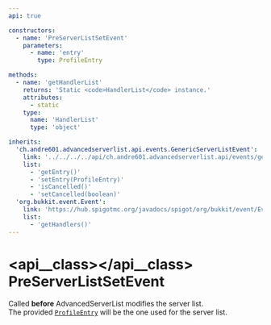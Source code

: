 ```yaml
---
api: true

constructors:
  - name: 'PreServerListSetEvent'
    parameters:
      - name: 'entry'
        type: ProfileEntry

methods:
  - name: 'getHandlerList'
    returns: 'Static <code>HandlerList</code> instance.'
    attributes:
      - static
    type:
      name: 'HandlerList'
      type: 'object'

inherits:
  'ch.andre601.advancedserverlist.api.events.GenericServerListEvent':
    link: '../../../../api/ch.andre601.advancedserverlist.api/events/genericserverlistevent/'
    list:
      - 'getEntry()'
      - 'setEntry(ProfileEntry)'
      - 'isCancelled()'
      - 'setCancelled(boolean)'
  'org.bukkit.event.Event':
    link: 'https://hub.spigotmc.org/javadocs/spigot/org/bukkit/event/Event.html'
    list:
      - 'getHandlers()'
---
```


# <api__class></api__class> PreServerListSetEvent

Called **before** AdvancedServerList modifies the server list.  
The provided [`ProfileEntry`](../../../api/ch.andre601.advancedserverlist.api/events/genericserverlistevent.md#getentry()) will be the one used for the server list.